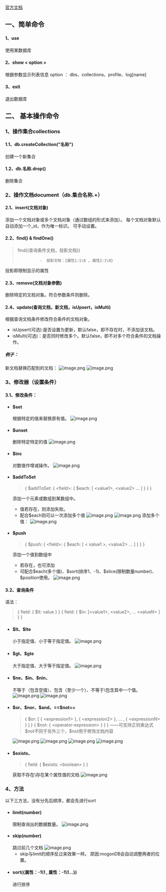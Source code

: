 [官方文档](https://docs.mongodb.com/manual/reference/operator/query/)
## 一、简单命令
#### 1、use <database>
使用某数据库
#### 2、show < option > 
根据参数显示列表信息
option ： dbs、collections、profile、log[name]
#### 3、exit
退出数据库

## 二、 基本操作命令
### 1、操作集合collections
#### 1.1、db.createCollection("名称")
创建一个新集合
#### 1.2、db.名称.drop()
删除集合

### 2、操作文档document（db.集合名称.+）
#### 2.1、insert(文档对象)
添加一个文档对象或多个文档对象（通过数组的形式来添加）。
每个文档对象默认自动添加一个_id，作为唯一标识。
可手动设置。
#### 2.2、find() & findOne()
> find({查询条件文档，投影文档})
>
> 				-  投影文档：{属性1:1\0 , 属性2:1\0}

投影即限制显示的属性 

#### 2.3、remove(文档对象参数)
删除特定的文档对象。符合参数条件则删除。
#### 2.4、update(查询文档，新文档，isUpsert，isMulti)
根据查询文档条件修改符合条件的文档对象。
- isUpsert(可选):是否设置为更新，默认false，即不存在时，不添加该文档。
- isMulti(可选)：是否同时修改多个。默认false，即不对多个符合条件的文档操作。
##### 例子：
新文档替换匹配到的文档：
![image.png](https://i.loli.net/2020/02/05/qkVT5wmL7KaFAsJ.png)
![image.png](https://i.loli.net/2020/02/05/x4YhlUqTdWkeJ3z.png)
### 3、修改器（设置条件）
#### 3.1、修改条件：
- #### \$set
 	根据特定的值来替换原有值。
![image.png](https://i.loli.net/2020/02/06/u7DRFp4xX8sSrJv.png)
- #### \$unset 
	删除特定特定的值
![image.png](https://i.loli.net/2020/02/06/ZI4Hf3jeCSwvlyT.png)
- #### \$inc
	对数值作增减操作。
	![image.png](https://i.loli.net/2020/02/06/QBgG1Nqrsv2nXmI.png)
- #### \$addToSet
	> { $addToSet: { \<field>: { $each: [ \<value1>, \<value2> ... ] } } }
	
	添加一个元素或数组到某数组中。
	- 值若存在，则添加失败。
	- 配合\$each则可以一次添加多个值
	![image.png](https://i.loli.net/2020/02/06/XZHPgSBCGbYNM5J.png)
![image.png](https://i.loli.net/2020/02/06/SmV1eF6JRQsgLAo.png)
	添加多个值：
![image.png](https://i.loli.net/2020/02/06/c4LSwPvHk3Y2RUi.png)
- #### \$push
	> { $push: { \<field>: { $each: [ \< value1 >, \<value2> ... ] } } }
	
	添加一个值到数组中
	- 若存在，也可添加
	- 可配合\$each(多个值)、\$sort(排序1、-1)、\$slice(限制数量number)、\$position使用。 
	![image.png](https://i.loli.net/2020/02/06/hTsf5ilVjOL8qFt.png)

#### 3.2、查询条件
语法：
> { field:  { $lt: value } }
> { field: { $in: [\<value1>, \<value2>, ... \<valueN> ] } }
- #### \$lt、$lte
	小于指定值、小于等于指定值。
	![image.png](https://i.loli.net/2020/02/06/tQgyDKRzejUYCLh.png)
- #### \$gt、$gte
	大于指定值、大于等于指定值。
	![image.png](https://i.loli.net/2020/02/06/L6fQD4XgM2ibRv3.png)
- #### \$ne、\$in、\$nin、
	不等于（包含空值）、包含（至少一个）、不等于\包含其中一个值。
	![image.png](https://i.loli.net/2020/02/06/lOTjzAy1xfrb9mW.png)
	![image.png](https://i.loli.net/2020/02/06/LdFwIOfZvNAEyXQ.png)
- #### \$or、\$nor、\$and、==\$not==
	
	> { $or: [ { \<expression1> }, { \<expression2> }, ... , { \<expressionN> } ] }
	>{ $not: { \<operator-expression> } } } ——可支持正则表达式
	 $not不同于另外三个，\$not用于修饰文档内容 

	![image.png](https://i.loli.net/2020/02/06/BEN9fHC6Y4znJU3.png)
	![image.png](https://i.loli.net/2020/02/06/81YUFbJCuXdZnsv.png)
	![image.png](https://i.loli.net/2020/02/06/JYbUCeDzM8Kc4nX.png)
	![image.png](https://i.loli.net/2020/02/06/39nXwcefQoYV8ky.png)
	
- #### \$exists、
	>{ field: { $exists: \<boolean> } }
	
	获取不存在\存在某个属性值的文档
	![image.png](https://i.loli.net/2020/02/06/mRHIQKYZbA8MX2g.png)

### 4、方法 

以下三方法，没有分先后顺序，都会先进行sort

- #### limit(number)
	限制查询出的数据数量。
	![image.png](https://i.loli.net/2020/02/07/gW3PD94zSMhQr7b.png)
- #### skip(number)
	跳过前几个文档
	![image.png](https://i.loli.net/2020/02/07/rjaUyXO1c9wiAIz.png)
	- skip与limit的顺序反过来效果一样。
	   原因:mogonDB会自动调整两者的位置。
- #### sort({属性：-1\1 , 属性：-1\1...})
	进行排序